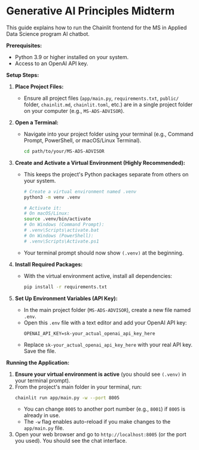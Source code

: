 # Generative AI Principles Midterm
This guide explains how to run the Chainlit frontend for the MS in Applied Data Science program AI chatbot.

**Prerequisites:**
* Python 3.9 or higher installed on your system.
* Access to an OpenAI API key.

**Setup Steps:**

1.  **Place Project Files:**
    * Ensure all project files (`app/main.py`, `requirements.txt`, `public/` folder, `chainlit.md`, `chainlit.toml`, etc.) are in a single project folder on your computer (e.g., `MS-ADS-ADVISOR`).

2.  **Open a Terminal:**
    * Navigate into your project folder using your terminal (e.g., Command Prompt, PowerShell, or macOS/Linux Terminal).
        ```bash
        cd path/to/your/MS-ADS-ADVISOR
        ```

3.  **Create and Activate a Virtual Environment (Highly Recommended):**
    * This keeps the project's Python packages separate from others on your system.
        ```bash
        # Create a virtual environment named .venv
        python3 -m venv .venv 
        
        # Activate it:
        # On macOS/Linux:
        source .venv/bin/activate
        # On Windows (Command Prompt):
        # .venv\Scripts\activate.bat
        # On Windows (PowerShell):
        # .venv\Scripts\Activate.ps1
        ```
    * Your terminal prompt should now show `(.venv)` at the beginning.

4.  **Install Required Packages:**
    * With the virtual environment active, install all dependencies:
        ```bash
        pip install -r requirements.txt
        ```

5.  **Set Up Environment Variables (API Key):**
    * In the main project folder (`MS-ADS-ADVISOR`), create a new file named `.env`.
    * Open this `.env` file with a text editor and add your OpenAI API key:
        ```
        OPENAI_API_KEY=sk-your_actual_openai_api_key_here
        ```
    * Replace `sk-your_actual_openai_api_key_here` with your real API key. Save the file.

**Running the Application:**

1.  **Ensure your virtual environment is active** (you should see `(.venv)` in your terminal prompt).
2.  From the project's main folder in your terminal, run:
    ```bash
    chainlit run app/main.py -w --port 8005
    ```
    * You can change `8005` to another port number (e.g., `8001`) if `8005` is already in use.
    * The `-w` flag enables auto-reload if you make changes to the `app/main.py` file.
3.  Open your web browser and go to `http://localhost:8005` (or the port you used). You should see the chat interface.
